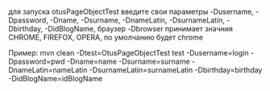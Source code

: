 для запуска otusPageObjectTest введите свои параметры -Dusername, -Dpassword, -Dname, -Dsurname, -DnameLatin, -DsurnameLatin, -Dbirthday, -DidBlogName,
браузер -Dbrowser принимает значния CHROME, FIREFOX, OPERA, по умолчанию будет chrome

Пример:
mvn clean -Dtest=OtusPageObjectTest test -Dusername=login -Dpassword=pwd -Dname=name -Dsurname=surname -DnameLatin=nameLatin -DsurnameLatin=surnameLatin -Dbirthday=birthday -DidBlogName=idBlogName